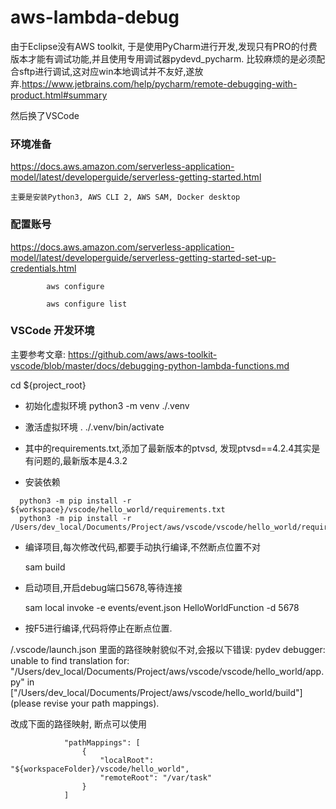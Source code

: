 # aws-lambda-debug

由于Eclipse没有AWS toolkit, 于是使用PyCharm进行开发,发现只有PRO的付费版本才能有调试功能,并且使用专用调试器pydevd_pycharm. 比较麻烦的是必须配合sftp进行调试,这对应win本地调试并不友好,遂放弃.https://www.jetbrains.com/help/pycharm/remote-debugging-with-product.html#summary

然后换了VSCode 

### 环境准备

https://docs.aws.amazon.com/serverless-application-model/latest/developerguide/serverless-getting-started.html

    主要是安装Python3, AWS CLI 2, AWS SAM, Docker desktop



### 配置账号

https://docs.aws.amazon.com/serverless-application-model/latest/developerguide/serverless-getting-started-set-up-credentials.html

            aws configure

            aws configure list



### VSCode 开发环境

主要参考文章: https://github.com/aws/aws-toolkit-vscode/blob/master/docs/debugging-python-lambda-functions.md

  cd ${project_root}

 - 初始化虚拟环境
  python3 -m venv ./.venv

 - 激活虚拟环境
. ./.venv/bin/activate

 - 其中的requirements.txt,添加了最新版本的ptvsd, 发现ptvsd==4.2.4其实是有问题的,最新版本是4.3.2

 - 安装依赖
 
 ```
   python3 -m pip install -r ${workspace}/vscode/hello_world/requirements.txt
   python3 -m pip install -r /Users/dev_local/Documents/Project/aws/vscode/vscode/hello_world/requirements.txt
```

 - 编译项目,每次修改代码,都要手动执行编译,不然断点位置不对

    sam build

 - 启动项目,开启debug端口5678,等待连接

    sam local invoke -e events/event.json HelloWorldFunction -d 5678

 - 按F5进行编译,代码将停止在断点位置.

<sam app root>/.vscode/launch.json 里面的路径映射貌似不对,会报以下错误:
        pydev debugger: unable to find translation for: "/Users/dev_local/Documents/Project/aws/vscode/vscode/hello_world/app.py" in ["/Users/dev_local/Documents/Project/aws/vscode/hello_world/build"] (please revise your path mappings).

改成下面的路径映射, 断点可以使用

```
            "pathMappings": [
                {
                    "localRoot": "${workspaceFolder}/vscode/hello_world",
                    "remoteRoot": "/var/task"
                }
            ]
```
